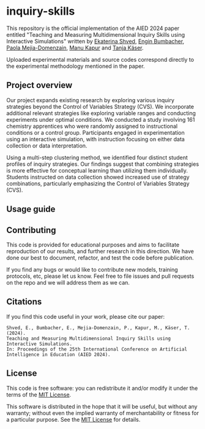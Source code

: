 # inquiry-skills

This repository is the official implementation of the AIED 2024 paper entitled "Teaching and Measuring Multidimensional Inquiry Skills using Interactive Simulations" written by [Ekaterina Shved](https://people.epfl.ch/kate.kutsenok?lang=en), [Engin Bumbacher](https://scholar.google.com/citations?user=yu5GSC4AAAAJ&hl=en), [Paola Mejia-Domenzain](https://people.epfl.ch/paola.mejia?lang=en), [Manu Kapur](https://www.manukapur.com) and [Tanja Käser](https://people.epfl.ch/tanja.kaeser/?lang=en). 

Uploaded experimental materials and source codes correspond directly to the experimental methodology mentioned in the paper. 

## Project overview

Our project expands existing research by exploring various inquiry strategies beyond the Control of Variables Strategy (CVS). We incorporate additional relevant strategies like exploring variable ranges and conducting experiments under optimal conditions. We conducted a study involving 161 chemistry apprentices who were randomly assigned to instructional conditions or a control group. Participants engaged in experimentation using an interactive simulation, with instruction focusing on either data collection or data interpretation.

Using a multi-step clustering method, we identified four distinct student profiles of inquiry strategies. Our findings suggest that combining strategies is more effective for conceptual learning than utilizing them individually. Students instructed on data collection showed increased use of strategy combinations, particularly emphasizing the Control of Variables Strategy (CVS).

## Usage guide



## Contributing 

This code is provided for educational purposes and aims to facilitate reproduction of our results, and further research 
in this direction. We have done our best to document, refactor, and test the code before publication.

If you find any bugs or would like to contribute new models, training protocols, etc, please let us know. Feel free to file issues and pull requests on the repo and we will address them as we can.

## Citations
If you find this code useful in your work, please cite our paper:

```
Shved, E., Bumbacher, E., Mejia-Domenzain, P., Kapur, M., Käser, T. (2024). 
Teaching and Measuring Multidimensional Inquiry Skills using Interactive Simulations. 
In: Proceedings of the 25th International Conference on Artificial Intelligence in Education (AIED 2024).
```

## License
This code is free software: you can redistribute it and/or modify it under the terms of the [MIT License](LICENSE).

This software is distributed in the hope that it will be useful, but without any warranty; without even the implied warranty of merchantability or fitness for a particular purpose. See the [MIT License](LICENSE) for details.
